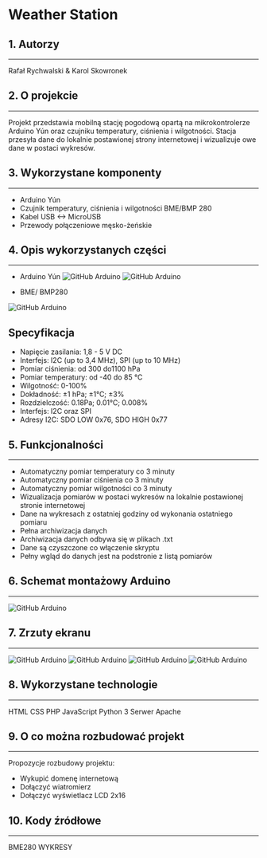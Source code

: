 # Weather Station
## 1. Autorzy
----
Rafał Rychwalski & Karol Skowronek

## 2. O projekcie
----
Projekt przedstawia mobilną stację pogodową opartą na mikrokontrolerze Arduino Yún oraz czujniku temperatury, ciśnienia i wilgotności. Stacja przesyła dane do lokalnie postawionej strony internetowej i wizualizuje owe dane w postaci wykresów.

## 3. Wykorzystane komponenty
----
- Arduino Yún
- Czujnik temperatury, ciśnienia i wilgotności BME/BMP 280
- Kabel USB <-> MicroUSB
- Przewody połączeniowe męsko-żeńskie
## 4. Opis wykorzystanych części
----
* Arduino Yún
![GitHub Arduino](/Images/arduino.PNG)
![GitHub Arduino](/Images/arduino_spec.PNG)

* BME/ BMP280

![GitHub Arduino](/Images/bme.PNG)
## Specyfikacja
- Napięcie zasilania: 1,8 - 5 V DC
- Interfejs: I2C (up to 3,4 MHz), SPI (up to 10 MHz)
- Pomiar ciśnienia: od 300 do1100 hPa
- Pomiar temperatury: od -40 do 85 °C
- Wilgotność: 0-100%
- Dokładność: ±1 hPa; ±1°C; ±3%
- Rozdzielczość: 0.18Pa; 0.01°C; 0.008%
- Interfejs: I2C oraz SPI
- Adresy I2C: SDO LOW 0x76, SDO HIGH 0x77
## 5. Funkcjonalności
----
- Automatyczny pomiar temperatury co 3 minuty
- Automatyczny pomiar ciśnienia co 3 minuty
- Automatyczny pomiar wilgotności co 3 minuty
- Wizualizacja pomiarów w postaci wykresów na lokalnie postawionej stronie internetowej
- Dane na wykresach z ostatniej godziny od wykonania ostatniego pomiaru
- Pełna archiwizacja danych
- Archiwizacja danych odbywa się w plikach .txt
- Dane są czyszczone co włączenie skryptu
- Pełny wgląd do danych jest na podstronie z listą pomiarów
## 6. Schemat montażowy Arduino
----
![GitHub Arduino](/Images/scheme.PNG)
## 7. Zrzuty ekranu
----
![GitHub Arduino](/Images/web1.PNG)
![GitHub Arduino](/Images/web2.PNG)
![GitHub Arduino](/Images/web3.PNG)
![GitHub Arduino](/Images/web4.PNG)
## 8. Wykorzystane technologie
----
HTML
CSS
PHP
JavaScript
Python 3
Serwer Apache
## 9. O co można rozbudować projekt
----
Propozycje rozbudowy projektu:
- Wykupić domenę internetową
- Dołączyć wiatromierz
- Dołączyć wyświetlacz LCD 2x16
## 10. Kody źródłowe
----
BME280
WYKRESY
